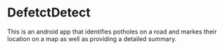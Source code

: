 # DefetctDetect
This is an android app that identifies potholes on a road and markes their location on a map as well as providing a detailed summary.
